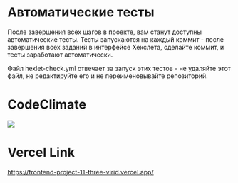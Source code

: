 # Автоматические тесты

После завершения всех шагов в проекте, вам станут доступны автоматические тесты. Тесты запускаются на каждый коммит - после завершения всех заданий в интерфейсе Хекслета, сделайте коммит, и тесты заработают автоматически.

Файл hexlet-check.yml отвечает за запуск этих тестов - не удаляйте этот файл, не редактируйте его и не переименовывайте репозиторий.

# CodeClimate

<a href="https://codeclimate.com/github/belchanin/frontend-project-11/maintainability"><img src="https://api.codeclimate.com/v1/badges/2b753620fd24b5a7db1e/maintainability" /></a>

# Vercel Link

https://frontend-project-11-three-virid.vercel.app/


